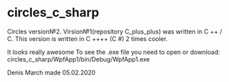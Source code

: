 # circles_c_sharp


Сircles version№2. Virsion№1(repository C_plus_plus) was written in C ++ / C. This version is written in C ++++ (C #) 2 times cooler. 

It looks really awesome
To see the .exe file you need to open or download: circles_c_sharp/WpfApp1/bin/Debug/WpfApp1.exe  

Denis March 
made 05.02.2020
